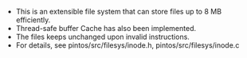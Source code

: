 * This is an extensible file system that can store files up to 8 MB efficiently.
* Thread-safe buffer Cache has also been implemented.
* The files keeps unchanged upon invalid instructions.
* For details, see pintos/src/filesys/inode.h, pintos/src/filesys/inode.c
